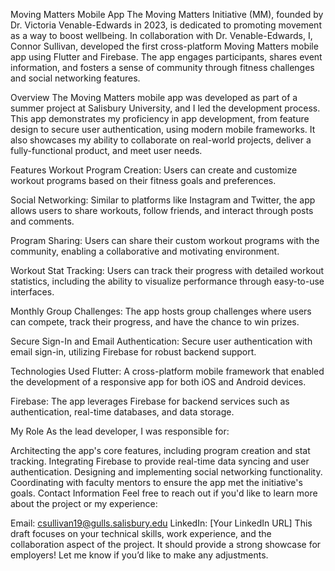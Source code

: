 Moving Matters Mobile App
The Moving Matters Initiative (MM), founded by Dr. Victoria Venable-Edwards in 2023, is dedicated to promoting movement as a way to boost wellbeing. In collaboration with Dr. Venable-Edwards, I, Connor Sullivan, developed the first cross-platform Moving Matters mobile app using Flutter and Firebase. The app engages participants, shares event information, and fosters a sense of community through fitness challenges and social networking features.

Overview
The Moving Matters mobile app was developed as part of a summer project at Salisbury University, and I led the development process. This app demonstrates my proficiency in app development, from feature design to secure user authentication, using modern mobile frameworks. It also showcases my ability to collaborate on real-world projects, deliver a fully-functional product, and meet user needs.

Features
Workout Program Creation: Users can create and customize workout programs based on their fitness goals and preferences.

Social Networking: Similar to platforms like Instagram and Twitter, the app allows users to share workouts, follow friends, and interact through posts and comments.

Program Sharing: Users can share their custom workout programs with the community, enabling a collaborative and motivating environment.

Workout Stat Tracking: Users can track their progress with detailed workout statistics, including the ability to visualize performance through easy-to-use interfaces.

Monthly Group Challenges: The app hosts group challenges where users can compete, track their progress, and have the chance to win prizes.

Secure Sign-In and Email Authentication: Secure user authentication with email sign-in, utilizing Firebase for robust backend support.

Technologies Used
Flutter: A cross-platform mobile framework that enabled the development of a responsive app for both iOS and Android devices.

Firebase: The app leverages Firebase for backend services such as authentication, real-time databases, and data storage.

My Role
As the lead developer, I was responsible for:

Architecting the app's core features, including program creation and stat tracking.
Integrating Firebase to provide real-time data syncing and user authentication.
Designing and implementing social networking functionality.
Coordinating with faculty mentors to ensure the app met the initiative's goals.
Contact Information
Feel free to reach out if you'd like to learn more about the project or my experience:

Email: csullivan19@gulls.salisbury.edu
LinkedIn: [Your LinkedIn URL]
This draft focuses on your technical skills, work experience, and the collaboration aspect of the project. It should provide a strong showcase for employers! Let me know if you’d like to make any adjustments.
